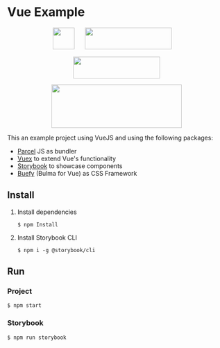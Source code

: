 # Vue Example
<p align="center">
    <img src="https://vuejs.org/images/logo.png" width="50" height="50" style="margin-right:20px"/>
    <img src="https://cdn-images-1.medium.com/max/1096/1*N0AKExOFtzpBmr5yfInrMQ.png" width="200" height="50" style="margin-right:20px"/>
</p>
<p align="center">
    <img src="https://bulma.io/images/bulma-logo.png" width="200" height="50" style="margin:0 auto"/>
</p>
<p align="center">
    <img src="https://user-images.githubusercontent.com/19409/31321658-f6aed0f2-ac3d-11e7-8100-1587e676e0ec.png" width="300" height="100" style="margin:0 auto"/>
</p>


This an example project using VueJS and using the following packages:

- [Parcel](https://github.com/parcel-bundler/parcel) JS as bundler
- [Vuex](https://github.com/vuejs/vuex) to extend Vue's functionality
- [Storybook](https://github.com/storybooks/storybook) to showcase components
- [Buefy](https://github.com/rafaelpimpa/buefy) (Bulma for Vue) as CSS Framework

## Install

1. Install dependencies

    ```
    $ npm Install
    ```

2. Install Storybook CLI

    ```
    $ npm i -g @storybook/cli
    ```

## Run

### Project

    $ npm start

### Storybook

    $ npm run storybook